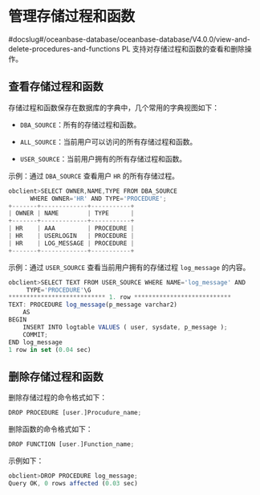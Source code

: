 管理存储过程和函数 
==============================
#docslug#/oceanbase-database/oceanbase-database/V4.0.0/view-and-delete-procedures-and-functions
PL 支持对存储过程和函数的查看和删除操作。

查看存储过程和函数 
------------------------------

存储过程和函数保存在数据库的字典中，几个常用的字典视图如下：

* `DBA_SOURCE`：所有的存储过程和函数。

  

* `ALL_SOURCE`：当前用户可以访问的所有存储过程和函数。

  

* `USER_SOURCE`：当前用户拥有的所有存储过程和函数。

  




示例：通过 `DBA_SOURCE` 查看用户 `HR` 的所有存储过程。

```javascript
obclient>SELECT OWNER,NAME,TYPE FROM DBA_SOURCE 
      WHERE OWNER='HR' AND TYPE='PROCEDURE';
+-------+-------------+-----------+
| OWNER | NAME        | TYPE      |
+-------+-------------+-----------+
| HR    | AAA         | PROCEDURE |
| HR    | USERLOGIN   | PROCEDURE |
| HR    | LOG_MESSAGE | PROCEDURE |
+-------+-------------+-----------+
```



示例：通过 `USER_SOURCE` 查看当前用户拥有的存储过程 `log_message` 的内容。

```javascript
obclient>SELECT TEXT FROM USER_SOURCE WHERE NAME='log_message' AND 
     TYPE='PROCEDURE'\G
*************************** 1. row ***************************
TEXT: PROCEDURE log_message(p_message varchar2)
    AS
BEGIN
    INSERT INTO logtable VALUES ( user, sysdate, p_message );   
    COMMIT;
END log_message
1 row in set (0.04 sec)
```



删除存储过程和函数 
------------------------------

删除存储过程的命令格式如下：

```javascript
DROP PROCEDURE [user.]Procudure_name;
```



删除函数的命令格式如下：

```javascript
DROP FUNCTION [user.]Function_name;
```



示例如下：

```javascript
obclient>DROP PROCEDURE log_message;
Query OK, 0 rows affected (0.03 sec)
```


